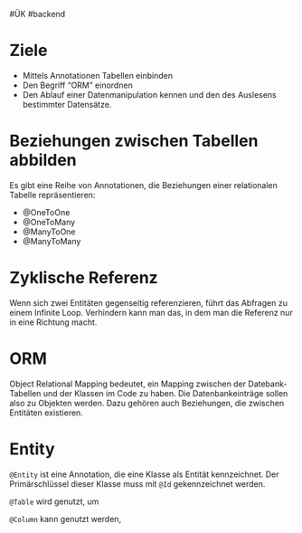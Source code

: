 #ÜK
#backend

# Ziele

- Mittels Annotationen Tabellen einbinden
- Den Begriff “ORM” einordnen
- Den Ablauf einer Datenmanipulation kennen und den des Auslesens bestimmter Datensätze.

# Beziehungen zwischen Tabellen abbilden

Es gibt eine Reihe von Annotationen, die Beziehungen einer relationalen Tabelle repräsentieren:

- @OneToOne
- @OneToMany
- @ManyToOne
- @ManyToMany

# Zyklische Referenz

Wenn sich zwei Entitäten gegenseitig referenzieren, führt das Abfragen zu einem Infinite Loop. Verhindern kann man das, in dem man die Referenz nur in eine Richtung macht.

# ORM

Object Relational Mapping bedeutet, ein Mapping zwischen der Datebank-Tabellen und der Klassen im Code zu haben. Die Datenbankeinträge sollen also zu Objekten werden. Dazu gehören auch Beziehungen, die zwischen Entitäten existieren.

# Entity

`@Entity` ist eine Annotation, die eine Klasse als Entität kennzeichnet. Der Primärschlüssel dieser Klasse muss mit `@Id` gekennzeichnet werden.

`@Table` wird genutzt, um 

`@Column` kann genutzt werden,